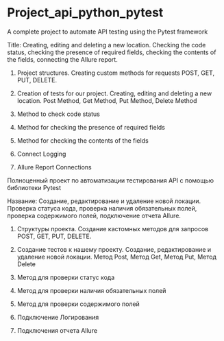 # Project_api_python_pytest

A complete project to automate API testing using the Pytest framework

Title: Creating, editing and deleting a new location. Checking the code status, checking the presence of required fields, checking the contents of the fields, connecting the Allure report.

1) Project structures. Creating custom methods for requests POST, GET, PUT, DELETE.

2) Creation of tests for our project. Creating, editing and deleting a new location.
  Post Method, Get Method, Put Method, Delete Method

3) Method to check code status

4) Method for checking the presence of required fields

5) Method for checking the contents of the fields

6) Connect Logging

7) Allure Report Connections




Полноценный проект по автоматизации тестирования API с помощью библиотеки Pytest 

Название:  Создание, редактирование и удаление новой локации. Проверка статуса кода, проверка наличия обязательных полей, проверка содержимого полей, подключение отчета Allure.

1) Cтруктуры проекта. Создание кастомных методов для запросов POST, GET, PUT, DELETE.

2) Создание тестов к нашему проекту. Создание, редактирование и удаление новой локации.
  Метод Post, Метод Get, Метод Put, Метод Delete

3) Метод для проверки статус кода

4) Метод для проверки наличия обязательных полей

5) Метод для проверки содержимого полей

6) Подключение Логирования

7) Подключения отчета Allure
